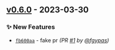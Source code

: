 
## [v0.6.0] - 2023-03-30
### :sparkles: New Features
- [`fb600aa`](https://github.com/fgypas/zarp/commit/fb600aa1c21e884847762ce86ae9bbace98a328f) - fake pr *(PR [#1](https://github.com/fgypas/zarp/pull/1) by [@fgypas](https://github.com/fgypas))*


[v0.6.0]: https://github.com/fgypas/zarp/compare/v0.5.0...v0.6.0
